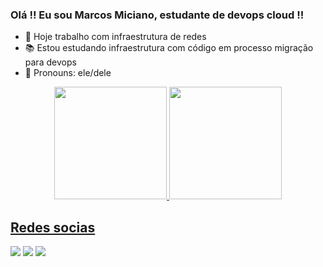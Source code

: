 ### Olá !! Eu sou Marcos Miciano, estudante de devops cloud !!

- 💼 Hoje trabalho com infraestrutura de redes
- 📚 Estou estudando infraestrutura com código em processo migração para devops
- 🧑 Pronouns: ele/dele

<div align="center">
  <a href="https://github.com/marcosmiciano">
  <img height="180em" src="https://github-readme-stats.vercel.app/api?username=marcosmiciano&show_icons=true&theme=dark&include_all_commits=true&count_private=true"/>
  <img height="180em" src="https://github-readme-stats.vercel.app/api/top-langs/?username=marcosmiciano&layout=compact&langs_count=7&theme=dark"/>
</div>
    
## Redes socias
  <div> 
  <a href="https://www.instagram.com/marcosmiciano/" target="_blank"><img src="https://img.shields.io/badge/-Instagram-%23E4405F?style=for-the-badge&logo=instagram&logoColor=white" target="_blank"></a>
  <a href="https://www.linkedin.com/in/marcosantoniomicianorafael/" target="_blank"><img src="https://img.shields.io/badge/-LinkedIn-%230077B5?style=for-the-badge&logo=linkedin&logoColor=white" target="_blank"></a> 
  <a href = "mailto:miciano.marcos@gmail.com"><img src="https://img.shields.io/badge/-Gmail-%23333?style=for-the-badge&logo=gmail&logoColor=white" target="_blank"></a>
</div> 

